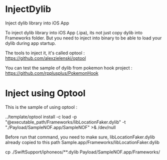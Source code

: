 # InjectDylib
Inject dylib library into iOS App

To inject dylib library into iOS App (.ipa), its not just copy dylib into Frameworks folder. But you need to inject into binary to be able to load your dylib during app startup.

The tools to inject it, it's called optool : https://github.com/alexzielenski/optool 

You can test the sample of dylib from pokemon hook project : https://github.com/rpplusplus/PokemonHook

# Inject using Optool
This is the sample of using optool : 

../template/optool install -c load -p "@executable_path/Frameworks/libLocationFaker.dylib" -t "./Payload/SampleNOF.app/SampleNOF" >& /dev/null

Before run that command, you need to make sure, libLocationFaker.dylib already copied to this path Sample.app/Frameworks/libLocationFaker.dylib

cp ./SwiftSupport/iphoneos/**.dylib Payload/SampleNOF.app/Frameworks/


